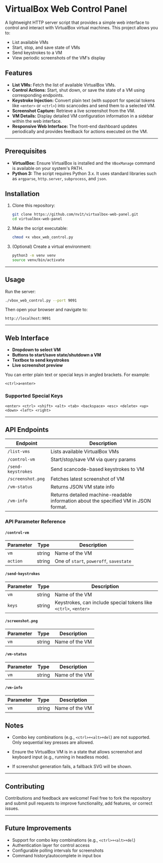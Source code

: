 # VirtualBox Web Control Panel

A lightweight HTTP server script that provides a simple web interface to control and interact with VirtualBox virtual machines. This project allows you to:

- List available VMs
- Start, stop, and save state of VMs
- Send keystrokes to a VM
- View periodic screenshots of the VM's display

## Features

- **List VMs:** Fetch the list of available VirtualBox VMs.
- **Control Actions:** Start, shut down, or save the state of a VM using corresponding endpoints.
- **Keystroke Injection:** Convert plain text (with support for special tokens like `<enter>` or `<ctrl>`) into scancodes and send them to a selected VM.
- **Screenshot Capture:** Retrieve a live screenshot from the VM.
- **VM Details:** Display detailed VM configuration information in a sidebar within the web interface.
- **Responsive Web Interface:** The front-end dashboard updates periodically and provides feedback for actions executed on the VM.


---

## Prerequisites

- **VirtualBox:** Ensure VirtualBox is installed and the `VBoxManage` command is available on your system's PATH.
- **Python 3:** The script requires Python 3.x. It uses standard libraries such as `argparse`, `http.server`, `subprocess`, and `json`.


## Installation

1. Clone this repository:
   ```bash
   git clone https://github.com/nv1t/virtualbox-web-panel.git
   cd virtualbox-web-panel
   ```

2. Make the script executable:
   ```bash
   chmod +x vbox_web_control.py
   ```

3. (Optional) Create a virtual environment:
   ```bash
   python3 -m venv venv
   source venv/bin/activate
   ```

---

## Usage

Run the server:
```bash
./vbox_web_control.py --port 9091
```

Then open your browser and navigate to:
```
http://localhost:9091
```

---

## Web Interface

- **Dropdown to select VM**
- **Buttons to start/save state/shutdown a VM**
- **Textbox to send keystrokes**
- **Live screenshot preview**

You can enter plain text or special keys in angled brackets. For example:
```
<ctrl>a<enter>
```

### Supported Special Keys
```
<enter> <ctrl> <shift> <alt> <tab> <backspace> <esc> <delete> <up> <down> <left> <right>
```

---

## API Endpoints

| Endpoint              | Description                            |
|----------------------|----------------------------------------|
| `/list-vms`          | Lists available VirtualBox VMs         |
| `/control-vm`        | Start/stop/save VM via query params    |
| `/send-keystrokes`   | Send scancode-based keystrokes to VM   |
| `/screenshot.png`    | Fetches latest screenshot of VM        |
| `/vm-status`         | Returns JSON VM state info             |
| `/vm-info`           | Returns detailed machine-readable information about the specified VM in JSON format. |

### API Parameter Reference

#### `/control-vm`
| Parameter | Type   | Description                          |
|-----------|--------|--------------------------------------|
| `vm`      | string | Name of the VM                       |
| `action`  | string | One of `start`, `poweroff`, `savestate` |

#### `/send-keystrokes`
| Parameter | Type   | Description                                                  |
|-----------|--------|--------------------------------------------------------------|
| `vm`      | string | Name of the VM                                               |
| `keys`    | string | Keystrokes, can include special tokens like `<ctrl>`, `<enter>` |

#### `/screenshot.png`
| Parameter | Type   | Description    |
|-----------|--------|----------------|
| `vm`      | string | Name of the VM |

#### `/vm-status`
| Parameter | Type   | Description    |
|-----------|--------|----------------|
| `vm`      | string | Name of the VM |

#### `/vm-info`
| Parameter | Type   | Description    |
|-----------|--------|----------------|
| `vm`      | string | Name of the VM |

## Notes

- Combo key combinations (e.g., `<ctrl>+<alt>+del`) are not supported. Only sequential key presses are allowed.

- Ensure the VirtualBox VM is in a state that allows screenshot and keyboard input (e.g., running in headless mode).
- If screenshot generation fails, a fallback SVG will be shown.

---

## Contributing

Contributions and feedback are welcome! Feel free to fork the repository and submit pull requests to improve functionality, add features, or correct issues.

---

## Future Improvements

- Support for combo key combinations (e.g., `<ctrl>+<alt>+del`)
- Authentication layer for control access
- Configurable polling intervals for screenshots
- Command history/autocomplete in input box


